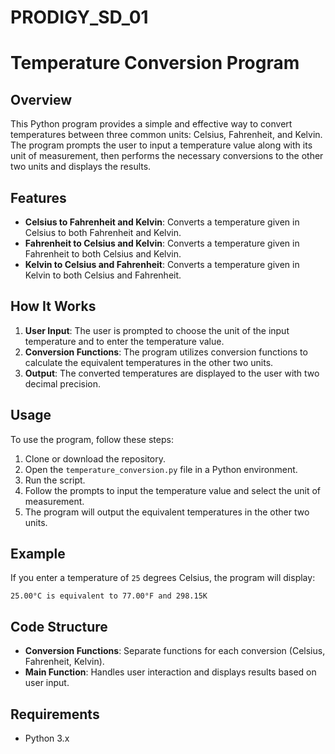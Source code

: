 # PRODIGY_SD_01
# Temperature Conversion Program

## Overview

This Python program provides a simple and effective way to convert temperatures between three common units: Celsius, Fahrenheit, and Kelvin. The program prompts the user to input a temperature value along with its unit of measurement, then performs the necessary conversions to the other two units and displays the results.

## Features

- **Celsius to Fahrenheit and Kelvin**: Converts a temperature given in Celsius to both Fahrenheit and Kelvin.
- **Fahrenheit to Celsius and Kelvin**: Converts a temperature given in Fahrenheit to both Celsius and Kelvin.
- **Kelvin to Celsius and Fahrenheit**: Converts a temperature given in Kelvin to both Celsius and Fahrenheit.

## How It Works

1. **User Input**: The user is prompted to choose the unit of the input temperature and to enter the temperature value.
2. **Conversion Functions**: The program utilizes conversion functions to calculate the equivalent temperatures in the other two units.
3. **Output**: The converted temperatures are displayed to the user with two decimal precision.

## Usage

To use the program, follow these steps:

1. Clone or download the repository.
2. Open the `temperature_conversion.py` file in a Python environment.
3. Run the script.
4. Follow the prompts to input the temperature value and select the unit of measurement.
5. The program will output the equivalent temperatures in the other two units.

## Example

If you enter a temperature of `25` degrees Celsius, the program will display:

```
25.00°C is equivalent to 77.00°F and 298.15K
```

## Code Structure

- **Conversion Functions**: Separate functions for each conversion (Celsius, Fahrenheit, Kelvin).
- **Main Function**: Handles user interaction and displays results based on user input.

## Requirements

- Python 3.x
